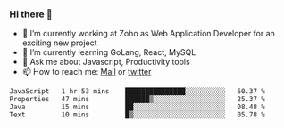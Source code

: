 ### Hi there 👋

- 🔭 I’m currently working at Zoho as Web Application Developer for an exciting new project
- 🌱 I’m currently learning GoLang, React, MySQL
- 💬 Ask me about Javascript, Productivity tools 
- 📫 How to reach me: [Mail](mailto:kvaishak47@gmail.com) or [twitter](https://twitter.com/_kvaishak)

<!--START_SECTION:waka-->
```text
JavaScript   1 hr 53 mins    ███████████████░░░░░░░░░░   60.37 % 
Properties   47 mins         ██████▒░░░░░░░░░░░░░░░░░░   25.37 % 
Java         15 mins         ██░░░░░░░░░░░░░░░░░░░░░░░   08.48 % 
Text         10 mins         █▒░░░░░░░░░░░░░░░░░░░░░░░   05.78 % 
```
<!--END_SECTION:waka-->
